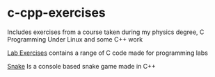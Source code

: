 # c-cpp-exercises


Includes exercises from a course taken during my physics degree, C Programming Under Linux and some C++ work

[Lab Exercises](lab-exercises) contains a range of C code made for programming labs

[Snake](snake) Is a console based snake game made in C++

